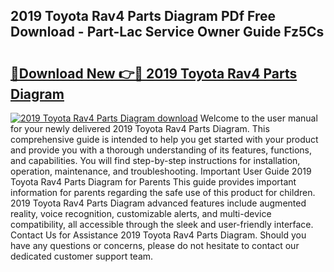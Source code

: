 ## 2019 Toyota Rav4 Parts Diagram PDf Free Download - Part-Lac Service Owner Guide Fz5Cs

# <h2><a href="http://dfkahh.blite.top/?on=2019+Toyota+Rav4+Parts+Diagram">🔗Download New 👉🔴 2019 Toyota Rav4 Parts Diagram</a></h2>

[![2019 Toyota Rav4 Parts Diagram download](https://i.imgur.com/lujVjoI.png)](http://dfkahh.blite.top/?on=2019+Toyota+Rav4+Parts+Diagram)
Welcome to the user manual for your newly delivered 2019 Toyota Rav4 Parts Diagram. This comprehensive guide is intended to help you get started with your product and provide you with a thorough understanding of its features, functions, and capabilities. You will find step-by-step instructions for installation, operation, maintenance, and troubleshooting. Important User Guide 2019 Toyota Rav4 Parts Diagram for Parents This guide provides important information for parents regarding the safe use of this product for children. 2019 Toyota Rav4 Parts Diagram advanced features include augmented reality, voice recognition, customizable alerts, and multi-device compatibility, all accessible through the sleek and user-friendly interface. Contact Us for Assistance 2019 Toyota Rav4 Parts Diagram. Should you have any questions or concerns, please do not hesitate to contact our dedicated customer support team.

